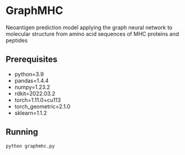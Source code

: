 # GraphMHC
Neoantigen prediction model applying the graph neural network to molecular structure from amino acid sequences of MHC proteins and peptides

## Prerequisites
* python=3.9
* pandas=1.4.4
* numpy=1.23.2
* rdkit=2022.03.2
* torch=1.11.0+cu113
* torch_geometric=2.1.0
* sklearn=1.1.2

## Running
```
python graphmhc.py
```
